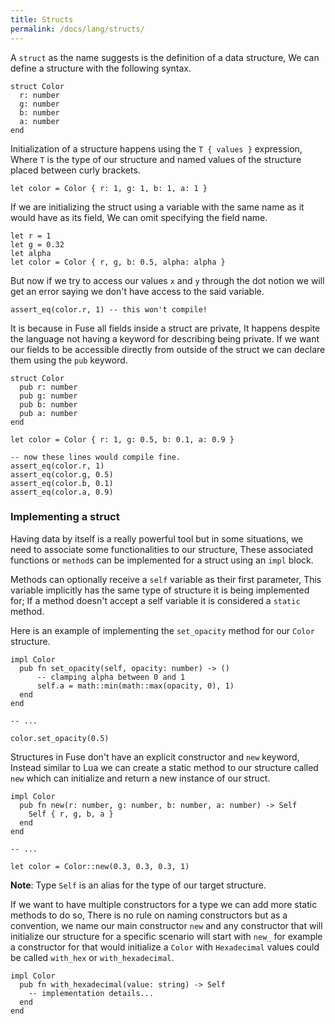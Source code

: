 ```yaml
---
title: Structs
permalink: /docs/lang/structs/
---
```


A `struct` as the name suggests is the definition of a data structure, We can define a structure with the following syntax.

```fuse
struct Color
  r: number
  g: number
  b: number
  a: number
end
```

Initialization of a structure happens using the `T { values }` expression, Where `T` is the type of our structure and named values of the structure placed between curly brackets.

```fuse
let color = Color { r: 1, g: 1, b: 1, a: 1 }
```

If we are initializing the struct using a variable with the same name as it would have as its field, We can omit specifying the field name.

```fuse
let r = 1
let g = 0.32
let alpha
let color = Color { r, g, b: 0.5, alpha: alpha }
```

But now if we try to access our values `x` and `y` through the dot notion we will get an error saying we don't have access to the said variable.

```fuse
assert_eq(color.r, 1) -- this won't compile!
```

It is because in Fuse all fields inside a struct are private, It happens despite the language not having a keyword for describing being private. If we want our fields to be accessible directly from outside of the struct we can declare them using the `pub` keyword.

```fuse
struct Color
  pub r: number
  pub g: number
  pub b: number
  pub a: number
end

let color = Color { r: 1, g: 0.5, b: 0.1, a: 0.9 }

-- now these lines would compile fine.
assert_eq(color.r, 1)
assert_eq(color.g, 0.5)
assert_eq(color.b, 0.1)
assert_eq(color.a, 0.9)
```

### Implementing a struct

Having data by itself is a really powerful tool but in some situations, we need to associate some functionalities to our structure, These associated functions or `method`s can be implemented for a struct using an `impl` block.

Methods can optionally receive a `self` variable as their first parameter, This variable implicitly has the same type of structure it is being implemented for; If a method doesn't accept a self variable it is considered a `static` method.

Here is an example of implementing the `set_opacity` method for our `Color` structure.

```fuse
impl Color
  pub fn set_opacity(self, opacity: number) -> ()
      -- clamping alpha between 0 and 1
      self.a = math::min(math::max(opacity, 0), 1)
  end
end

-- ...

color.set_opacity(0.5)
```

Structures in Fuse don't have an explicit constructor and `new` keyword, Instead similar to Lua we can create a static method to our structure called `new` which can initialize and return a new instance of our struct.

```fuse
impl Color
  pub fn new(r: number, g: number, b: number, a: number) -> Self
    Self { r, g, b, a }
  end
end

-- ...

let color = Color::new(0.3, 0.3, 0.3, 1)
```

__Note__: Type `Self` is an alias for the type of our target structure.

If we want to have multiple constructors for a type we can add more static methods to do so, There is no rule on naming constructors but as a convention, we name our main constructor `new` and any constructor that will initialize our structure for a specific scenario will start with `new_` for example a constructor for that would initialize a `Color` with `Hexadecimal` values could be called `with_hex` or `with_hexadecimal`.

```fuse
impl Color
  pub fn with_hexadecimal(value: string) -> Self
    -- implementation details...
  end
end
```
